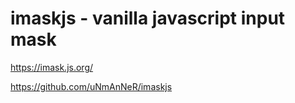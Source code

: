# imaskjs - vanilla javascript input mask

<https://imask.js.org/>

<https://github.com/uNmAnNeR/imaskjs>
